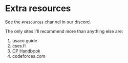 # Extra resources

See the `#resources` channel in our discord.

The only sites I'll recommend more than anything else are:

1. usaco.guide
2. cses.fi
3. [CP Handbook](https://cses.fi/book/book.pdf)
4. codeforces.com
